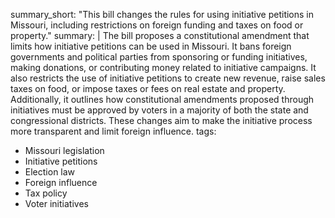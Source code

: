 summary_short: "This bill changes the rules for using initiative petitions in Missouri, including restrictions on foreign funding and taxes on food or property."
summary: |
  The bill proposes a constitutional amendment that limits how initiative petitions can be used in Missouri. It bans foreign governments and political parties from sponsoring or funding initiatives, making donations, or contributing money related to initiative campaigns. It also restricts the use of initiative petitions to create new revenue, raise sales taxes on food, or impose taxes or fees on real estate and property. Additionally, it outlines how constitutional amendments proposed through initiatives must be approved by voters in a majority of both the state and congressional districts. These changes aim to make the initiative process more transparent and limit foreign influence.
tags:
  - Missouri legislation
  - Initiative petitions
  - Election law
  - Foreign influence
  - Tax policy
  - Voter initiatives
